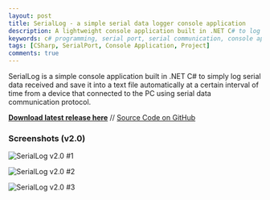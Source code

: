 ```yaml
---
layout: post
title: SerialLog - a simple serial data logger console application
description: A lightweight console application built in .NET C# to log serial data received from a serial data communication protocol.
keywords: c# programming, serial port, serial communication, console application, serial data logging, logger console, rs232 serial data
tags: [CSharp, SerialPort, Console Application, Project]
comments: true
---
```


SerialLog is a simple console application built in .NET C# to simply log serial data received and save it into a text file automatically at a certain interval of time from a device that connected to the PC using serial data communication protocol.

[**Download latest release here**](https://github.com/heiswayi/SerialLog/releases) // [Source Code on GitHub](https://github.com/heiswayi/SerialLog)

### Screenshots (v2.0)

![SerialLog v2.0 #1](https://i.imgur.com/8PLBzkp.png)

![SerialLog v2.0 #2](https://i.imgur.com/FUsfzvK.png)

![SerialLog v2.0 #3](https://i.imgur.com/TeZVLF3.png)

